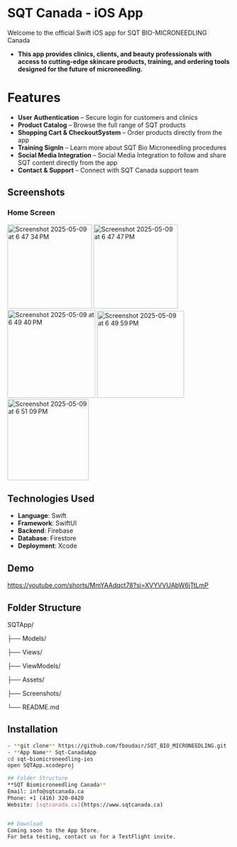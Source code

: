 # SQT Canada - iOS App
Welcome to the official Swift iOS app for SQT BIO-MICRONEEDLING Canada
- **This app provides clinics, clients, and beauty professionals with access to cutting-edge skincare products, 
training, and ordering tools designed for the future of microneedling.**
# Features
- **User Authentication** – Secure login for customers and clinics
- **Product Catalog** – Browse the full range of SQT products
- **Shopping Cart & CheckoutSystem** – Order products directly from the app
- **Training SignIn** – Learn more about SQT Bio Microneedling procedures
- **Social Media Integration** – Social Media Integration to follow and share SQT content directly from the app
- **Contact & Support** – Connect with SQT Canada support team


## Screenshots
### Home Screen
<img width="190" alt="Screenshot 2025-05-09 at 6 47 34 PM" src="https://github.com/user-attachments/assets/dcedf3c5-55a9-4dab-8075-2ee7ca3c903e" />
<img width="190" alt="Screenshot 2025-05-09 at 6 47 47 PM" src="https://github.com/user-attachments/assets/1cf33d28-f880-4737-913e-f081860aca99" />
<img width="198" alt="Screenshot 2025-05-09 at 6 49 40 PM" src="https://github.com/user-attachments/assets/81eaf114-524d-4a1b-8195-bf532bd3f863" />
<img width="196" alt="Screenshot 2025-05-09 at 6 49 59 PM" src="https://github.com/user-attachments/assets/d066ca84-4a1b-4db0-ae89-0b42c179e625" />
<img width="183" alt="Screenshot 2025-05-09 at 6 51 09 PM" src="https://github.com/user-attachments/assets/3164f52e-15dd-403a-adb4-34708b6577c4" />


## Technologies Used
- **Language**: Swift
- **Framework**: SwiftUI 
- **Backend**: Firebase
- **Database**: Firestore
- **Deployment**: Xcode

## Demo
https://youtube.com/shorts/MmYAAdqct78?si=XVYVVUAbW6jTtLmP

## Folder Structure
SQTApp/

├── Models/

├── Views/

├── ViewModels/

├── Assets/

├── Screenshots/

└── README.md

## Installation
```bash
- **git clone** https://github.com/fboudair/SQT_BIO_MICRONEEDLING.git
- **App Name** Sqt-CanadaApp
cd sqt-biomicroneedling-ios
open SQTApp.xcodeproj

## Folder Structure
**SQT Biomicroneedling Canada**  
Email: info@sqtcanada.ca  
Phone: +1 (416) 320-0420  
Website: [sqtcanada.ca](https://www.sqtcanada.ca)


## Download
Coming soon to the App Store.  
For beta testing, contact us for a TestFlight invite.

